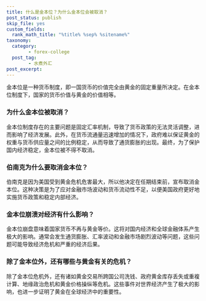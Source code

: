 ```yaml
---
title: 什么是金本位？为什么金本位会被取消？
post_status: publish
skip_file: yes
custom_fields:
  rank_math_title: "%title% %sep% %sitename%"
taxonomy:
  category:
        - forex-college
  post_tag:
        - 水煮外汇
post_excerpt: 
---
```

金本位是一种货币制度，即一国货币的价值完全由黄金的固定重量所决定。在金本位制度下，国家的货币价值与黄金的价值相等。

### 为什么金本位被取消？

金本位制度存在的主要问题是固定汇率机制，导致了货币政策的无法灵活调整，进而影响了经济发展。此外，在货币流通量迅速增加的情况下，政府难以保证黄金的权重与货币供应量之间的比例稳定，从而导致了通货膨胀的出现。最终，为了保护国内经济稳定，金本位被不得不取消。

### 伯南克为什么要取消金本位？

伯南克是因为美国受到黄金危机危害最大，所以他决定在任期结束前，宣布取消金本位。这种决策是为了应对金融市场波动和货币流动性不足，以便美国政府更好地实施货币政策和稳定内部经济。

### 金本位崩溃对经济有什么影响？

金本位崩盘意味着国家货币不再与黄金等价。这将对国内经济和全球金融体系产生极大的影响。通常会发生通货膨胀、汇率波动和金融市场剧烈波动等问题，这些问题可能导致经济危机和严重的经济后果。

### 除了金本位外，还有哪些与黄金有关的危机？

除了金本位危机外，还有诸如黄金交易所跨国公司洗钱、政府黄金库存丢失或重複计算、地缘政治危机和黄金价格操纵等危机。这些事件对世界经济产生了极大的影响，也进一步证明了黄金在全球经济中的重要性。